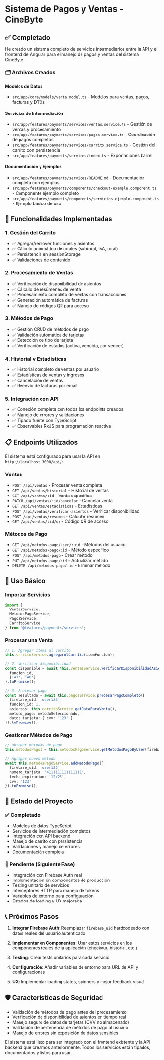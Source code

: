 # Sistema de Pagos y Ventas - CineByte

## ✅ Completado

He creado un sistema completo de servicios intermediarios entre la API y el frontend de Angular para el manejo de pagos y ventas del sistema CineByte.

### 🗂️ Archivos Creados

#### Modelos de Datos
- `src/app/core/models/venta.model.ts` - Modelos para ventas, pagos, facturas y DTOs

#### Servicios de Intermediación
- `src/app/features/payments/services/ventas.service.ts` - Gestión de ventas y procesamiento
- `src/app/features/payments/services/pagos.service.ts` - Coordinación de pagos completos
- `src/app/features/payments/services/carrito.service.ts` - Gestión del carrito con persistencia
- `src/app/features/payments/services/index.ts` - Exportaciones barrel

#### Documentación y Ejemplos
- `src/app/features/payments/services/README.md` - Documentación completa con ejemplos
- `src/app/features/payments/components/checkout-example.component.ts` - Componente ejemplo completo
- `src/app/features/payments/components/servicios-ejemplo.component.ts` - Ejemplo básico de uso

## 🚀 Funcionalidades Implementadas

### 1. Gestión del Carrito
- ✅ Agregar/remover funciones y asientos
- ✅ Cálculo automático de totales (subtotal, IVA, total)
- ✅ Persistencia en sessionStorage
- ✅ Validaciones de contenido

### 2. Procesamiento de Ventas
- ✅ Verificación de disponibilidad de asientos
- ✅ Cálculo de resúmenes de venta
- ✅ Procesamiento completo de ventas con transacciones
- ✅ Generación automática de facturas
- ✅ Manejo de códigos QR para acceso

### 3. Métodos de Pago
- ✅ Gestión CRUD de métodos de pago
- ✅ Validación automática de tarjetas
- ✅ Detección de tipo de tarjeta
- ✅ Verificación de estados (activa, vencida, por vencer)

### 4. Historial y Estadísticas
- ✅ Historial completo de ventas por usuario
- ✅ Estadísticas de ventas y ingresos
- ✅ Cancelación de ventas
- ✅ Reenvío de facturas por email

### 5. Integración con API
- ✅ Conexión completa con todos los endpoints creados
- ✅ Manejo de errores y validaciones
- ✅ Tipado fuerte con TypeScript
- ✅ Observables RxJS para programación reactiva

## 📋 Endpoints Utilizados

El sistema está configurado para usar la API en `http://localhost:3000/api/`:

### Ventas
- `POST /api/ventas` - Procesar venta completa
- `GET /api/ventas/historial` - Historial de ventas
- `GET /api/ventas/:id` - Venta específica
- `PATCH /api/ventas/:id/cancelar` - Cancelar venta
- `GET /api/ventas/estadisticas` - Estadísticas
- `POST /api/ventas/verificar-asientos` - Verificar disponibilidad
- `POST /api/ventas/resumen` - Calcular resumen
- `GET /api/ventas/:id/qr` - Código QR de acceso

### Métodos de Pago
- `GET /api/metodos-pago/user/:uid` - Métodos del usuario
- `GET /api/metodos-pago/:id` - Método específico
- `POST /api/metodos-pago` - Crear método
- `PUT /api/metodos-pago/:id` - Actualizar método
- `DELETE /api/metodos-pago/:id` - Eliminar método

## 🔧 Uso Básico

### Importar Servicios
```typescript
import { 
  VentasService, 
  MetodosPagoService, 
  PagosService, 
  CarritoService 
} from '@features/payments/services';
```

### Procesar una Venta
```typescript
// 1. Agregar items al carrito
this.carritoService.agregarAlCarrito(itemFuncion);

// 2. Verificar disponibilidad
const disponible = await this.ventasService.verificarDisponibilidadAsientos(
  funcion_id, 
  ['A7', 'A8']
).toPromise();

// 3. Procesar pago
const resultado = await this.pagosService.procesarPagoCompleto({
  firebase_uid: 'user123',
  funcion_id: 1,
  asientos: this.carritoService.getDataParaVenta(),
  metodo_pago: metodoSeleccionado,
  datos_tarjeta: { cvv: '123' }
}).toPromise();
```

### Gestionar Métodos de Pago
```typescript
// Obtener métodos de pago
this.metodosPago$ = this.metodosPagoService.getMetodosPagoByUser(firebase_uid);

// Agregar nuevo método
await this.metodosPagoService.addMetodoPago({
  firebase_uid: 'user123',
  numero_tarjeta: '4111111111111111',
  fecha_expiracion: '12/25',
  cvv: '123'
}).toPromise();
```

## 🔄 Estado del Proyecto

### ✅ Completado
- Modelos de datos TypeScript
- Servicios de intermediación completos
- Integración con API backend
- Manejo de carrito con persistencia
- Validaciones y manejo de errores
- Documentación completa

### 🔄 Pendiente (Siguiente Fase)
- Integración con Firebase Auth real
- Implementación en componentes de producción
- Testing unitario de servicios
- Interceptores HTTP para manejo de tokens
- Variables de entorno para configuración
- Estados de loading y UX mejorada

## 📞 Próximos Pasos

1. **Integrar Firebase Auth**: Reemplazar `firebase_uid` hardcodeado con datos reales del usuario autenticado

2. **Implementar en Componentes**: Usar estos servicios en los componentes reales de la aplicación (checkout, historial, etc.)

3. **Testing**: Crear tests unitarios para cada servicio

4. **Configuración**: Añadir variables de entorno para URL de API y configuraciones

5. **UX**: Implementar loading states, spinners y mejor feedback visual

## 🛡️ Características de Seguridad

- Validación de métodos de pago antes del procesamiento
- Verificación de disponibilidad de asientos en tiempo real
- Manejo seguro de datos de tarjetas (CVV no almacenado)
- Validación de pertenencia de métodos de pago al usuario
- Manejo de errores sin exposición de datos sensibles

El sistema está listo para ser integrado con el frontend existente y la API backend que creamos anteriormente. Todos los servicios están tipados, documentados y listos para usar.
